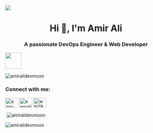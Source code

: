 ![](https://github.com/halfrost/halfrost/blob/master/icons/header_.png)

<h1 align="center">Hi 👋, I'm Amir Ali</h1>
<h3 align="center">A passionate DevOps Engineer & Web Developer</h3> <img src="https://media.giphy.com/media/VgCDAzcKvsR6OM0uWg/giphy.gif" width="50">

<p align="left"> <img src="https://komarev.com/ghpvc/?username=amiralidevmoon&label=Profile%20views&color=0e75b6&style=flat" alt="amiralidevmoon" /> </p>

<h3 align="left">Connect with me:</h3>
<p align="left">
<a href="https://linkedin.com/in/amir-ali-taheri" target="blank"><img align="center" src="https://raw.githubusercontent.com/rahuldkjain/github-profile-readme-generator/master/src/images/icons/Social/linked-in-alt.svg" alt="amir-ali-taheri" height="30" width="40" /></a>
<a href="https://instagram.com/amiralidevmoon" target="blank"><img align="center" src="https://raw.githubusercontent.com/rahuldkjain/github-profile-readme-generator/master/src/images/icons/Social/instagram.svg" alt="amiralidevmoon" height="30" width="40" /></a>
<a href="https://discord.gg/wNZBRrU" target="blank"><img align="center" src="https://raw.githubusercontent.com/rahuldkjain/github-profile-readme-generator/master/src/images/icons/Social/discord.svg" alt="wNZBRrU" height="30" width="40" /></a>
</p>


<p>&nbsp;<img align="center" src="https://github-readme-stats.vercel.app/api?username=amiralidevmoon&theme=tokyonight&show_icons=true&locale=en" alt="amiralidevmoon" /></p>
<p><img align="center" src="https://github-readme-streak-stats.herokuapp.com/?user=amiralidevmoon&theme=tokyonight" alt="amiralidevmoon" /></p>
